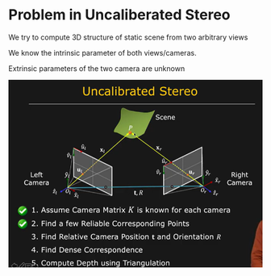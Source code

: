 # Problem in Uncaliberated Stereo

We try to compute 3D structure of static scene from two arbitrary views

We know the intrinsic parameter of both views/cameras.

Extrinsic parameters of the two camera are unknown

![uc2](uc2.png)